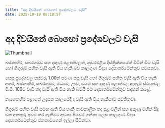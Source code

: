```yaml
---
title: "අද දිවයිනේ බොහෝ ප්‍රදේශවලට වැසි"
date: 2025-10-19 08:18:57
---
```


# අද දිවයිනේ බොහෝ ප්‍රදේශවලට වැසි

![Thumbnail](https://helakuru.sgp1.cdn.digitaloceanspaces.com/esana/images/lib/weather-thumb-new-1[1].jpg)

බස්නාහිර, සබරගමුව සහ දකුණු පළාත්වලත්, නුවරඑළිය දිස්ත්‍රික්කයේත් විටින් විට වැසි හෝ ගිගුරුම් සහිත වැසි ඇති විය හැකි බව කාලගුණ විද්‍යා දෙපාර්තමේන්තුව පවසනවා.

සෙසු ප්‍රදේශවල පස්වරු 1.00න් පමණ පසු වැසි හෝ ගිගුරුම් සහිත වැසි ඇති විය හැකි අතර, බස්නාහිර, සබරගමුව, මධ්‍යම, ඌව, වයඹ සහ දකුණු පළාත්වල ඇතැම් ස්ථානවල මි.මී. 100ට වැඩි තද වැසි ඇති විය හැකි බවයි එම දෙපාර්තමේන්තුව සඳහන් කළේ.

නැගෙනහිර පළාතේ උදෑසන කාලයේදී ද වැසි ඇති විය හැකියාව පවතිනවා.

ගිගුරුම් සහිත වැසි සමඟ ඇති විය හැකි තාවකාලික තද සුළංවලින් සහ අකුණු මඟින් සිදු වන අනතුරු අවම කර ගැනීමට අවශ්‍ය පියවර ගන්නා ලෙස කාලගුණ විද්‍යා දෙපාර්තමේන්තුව ජනතාවගෙන් ඉල්ලා සිටිනවා.

